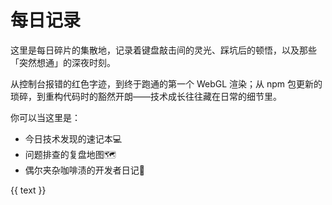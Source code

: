 # 每日记录
这里是每日碎片的集散地，记录着键盘敲击间的灵光、踩坑后的顿悟，以及那些「突然想通」的深夜时刻。

从控制台报错的红色字迹，到终于跑通的第一个 WebGL 渲染；从 npm 包更新的琐碎，到重构代码时的豁然开朗——技术成长往往藏在日常的细节里。

你可以当这里是：
- 今日技术发现的速记本💻
- 问题排查的复盘地图🗺
- 偶尔夹杂咖啡渍的开发者日记👀

<div>
  {{ text }}
</div>

<script lang="ts" setup>
  import { ref } from 'vue'
  // const text = ref<string>('啦啦啦')
</script>
